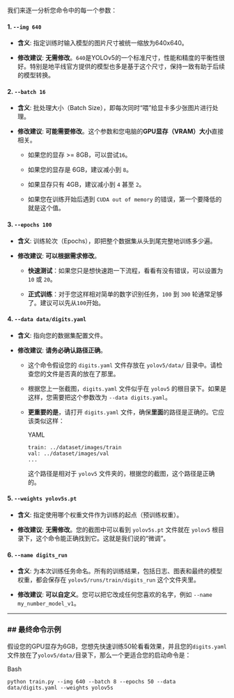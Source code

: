 我们来逐一分析您命令中的每一个参数：

#### 1. `--img 640`

- **含义**: 指定训练时输入模型的图片尺寸被统一缩放为640x640。
    
- **修改建议**: **无需修改**。`640`是YOLOv5的一个标准尺寸，性能和精度的平衡性很好。特别是地平线官方提供的模型也多是基于这个尺寸，保持一致有助于后续的模型转换。
    

#### 2. `--batch 16`

- **含义**: 批处理大小（Batch Size），即每次同时“喂”给显卡多少张图片进行处理。
    
- **修改建议**: **可能需要修改**。这个参数和您电脑的**GPU显存（VRAM）大小**直接相关。
    
    - 如果您的显存 >= 8GB，可以尝试`16`。
        
    - 如果您的显存是 6GB，建议减小到 `8`。
        
    - 如果显存只有 4GB，建议减小到 `4` 甚至 `2`。
        
    - 如果您在训练开始后遇到 `CUDA out of memory` 的错误，第一个要降低的就是这个值。
        

#### 3. `--epochs 100`

- **含义**: 训练轮次（Epochs），即把整个数据集从头到尾完整地训练多少遍。
    
- **修改建议**: **可以根据需求修改**。
    
    - **快速测试**：如果您只是想快速跑一下流程，看看有没有错误，可以设置为 `10` 或 `20`。
        
    - **正式训练**：对于您这样相对简单的数字识别任务，`100` 到 `300` 轮通常足够了。建议可以先从`100`开始。
        

#### 4. `--data data/digits.yaml`

- **含义**: 指向您的数据集配置文件。
    
- **修改建议**: **请务必确认路径正确**。
    
    - 这个命令假设您的 `digits.yaml` 文件存放在 `yolov5/data/` 目录中。请检查您的文件是否真的放在了那里。
        
    - 根据您上一张截图，`digits.yaml` 文件似乎在 `yolov5` 的根目录下。如果是这样，您需要把这个参数改为 `--data digits.yaml`。
        
    - **更重要的是**，请打开 `digits.yaml` 文件，确保**里面**的路径是正确的。它应该类似这样：
        
        YAML
        
        ```
        train: ../dataset/images/train
        val: ../dataset/images/val
        ...
        ```
        
        这个路径是相对于 `yolov5` 文件夹的，根据您的截图，这个路径是正确的。
        

#### 5. `--weights yolov5s.pt`

- **含义**: 指定使用哪个权重文件作为训练的起点（预训练权重）。
    
- **修改建议**: **无需修改**。您的截图中可以看到 `yolov5s.pt` 文件就在 `yolov5` 根目录下，这个命令能正确找到它。这就是我们说的“微调”。
    

#### 6. `--name digits_run`

- **含义**: 为本次训练任务命名。所有的训练结果，包括日志、图表和最终的模型权重，都会保存在 `yolov5/runs/train/digits_run` 这个文件夹里。
    
- **修改建议**: **可以自定义**。您可以把它改成任何您喜欢的名字，例如 `--name my_number_model_v1`。
    

---

### ## 最终命令示例

假设您的GPU显存为6GB，您想先快速训练50轮看看效果，并且您的`digits.yaml`文件放在了`yolov5/data/`目录下，那么一个更适合您的启动命令是：

Bash

```
python train.py --img 640 --batch 8 --epochs 50 --data data/digits.yaml --weights yolov5s
```